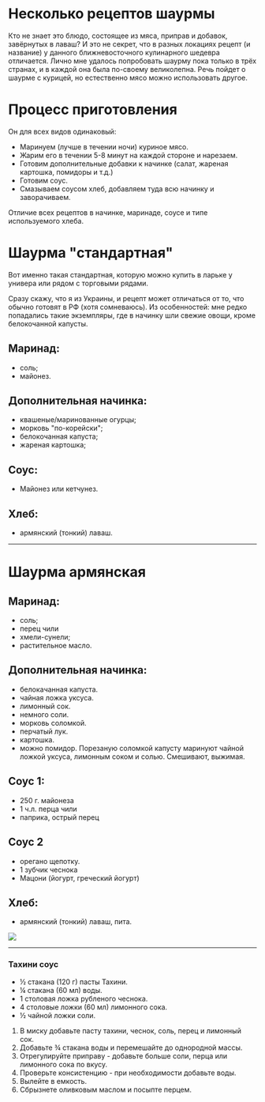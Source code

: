 # Несколько рецептов шаурмы
Кто не знает это блюдо, состоящее из мяса, приправ и добавок, завёрнутых в лаваш? И это не секрет, что в разных локациях рецепт (и название) у данного ближневосточного кулинарного шедевра отличается.
Лично мне удалось попробовать шаурму пока только в трёх странах, и в каждой она была по-своему великолепна.
Речь пойдет о шаурме с курицей, но естественно мясо можно использовать другое.

# Процесс приготовления

Он для всех видов одинаковый:
- Маринуем (лучше в течении ночи) куриное мясо.
- Жарим его в течении 5-8 минут на каждой стороне и нарезаем.
- Готовим дополнительные добавки к начинке (салат, жареная картошка, помидоры и т.д.)
- Готовим соус.
- Смазываем соусом хлеб, добавляем туда всю начинку и заворачиваем.

Отличие всех рецептов в начинке, маринаде, соусе и типе используемого хлеба.

# Шаурма "стандартная"

Вот именно такая стандартная, которую можно купить в ларьке у универа или рядом с торговыми рядами.

Сразу скажу, что я из Украины, и рецепт может отличаться от то, что обычно готовят в РФ (хотя сомневаюсь). Из особенностей: мне редко попадались такие экземпляры, где в начинку шли свежие овощи, кроме белокочанной капусты.

## Маринад:
- соль;
- майонез.

## Дополнительная начинка:
- квашеные/маринованные огурцы;
- морковь "по-корейски";
- белокочанная капуста;
- жареная картошка;

## Соус:
- Майонез или кетчунез.

## Хлеб:
- армянский (тонкий) лаваш.

---

# Шаурма армянская

## Маринад:
- соль;
- перец чили
- хмели-сунели;
- растительное масло.


## Дополнительная начинка:
- белокачанная капуста.
- чайная ложка уксуса.
- лимонный сок.
- немного соли.
- морковь соломкой.
- перчатый лук.
- картошка.
- можно помидор.
Порезаную соломкой капусту маринуют чайной ложкой уксуса, лимонным соком и солью. Смешивают, выжимая.

## Соус 1: 
- 250 г. майонеза
- 1 ч.л. перца чили
- паприка, острый перец

## Соус 2
- орегано щепотку.
- 1 зубчик чеснока
- Мацони (йогурт, греческий йогурт)

## Хлеб:
- армянский (тонкий) лаваш, пита.

[![](http://img.youtube.com/vi/bczCxqiaSXs/0.jpg)](http://www.youtube.com/watch?v=bczCxqiaSXs "")

---

### Тахини соус
- ½ стакана (120 г) пасты Тахини.
- ¼ стакана (60 мл) воды.
- 1 столовая ложка рубленого чеснока.
- 4 столовые ложки (60 мл) лимонного сока.
- ½ чайной ложки соли.

1. В миску добавьте пасту тахини, чеснок, соль, перец и лимонный сок.
2. Добавьте ¾ стакана воды и перемешайте до однородной массы.
3. Отрегулируйте приправу - добавьте больше соли, перца или лимонного сока по вкусу.
4. Проверьте консистенцию - при необходимости добавьте воды.
5. Вылейте в емкость.
6. Сбрызнете оливковым маслом и посыпте перцем.